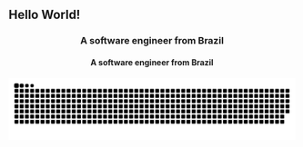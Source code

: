 <h2>Hello World!</h2>

<h3 align="center">A software engineer from Brazil</h3>

<h4 align="center">A software engineer from Brazil</h4>

<img src="https://raw.githubusercontent.com/WRDelmanto/WRDelmanto/output/snake.svg" alt="Snake animation" />

<!--
<p align="left"> <img src="https://komarev.com/ghpvc/?username=wrdelmanto&label=Profile%20views&color=0e75b6&style=flat" alt="wrdelmanto" /> </p>

<h3 align="left">Languages and Tools:</h3>
-->